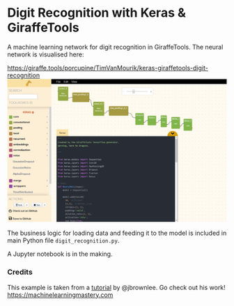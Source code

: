 # Digit Recognition with Keras & GiraffeTools
A machine learning network for digit recognition in GiraffeTools. The neural network is visualised here:

https://giraffe.tools/porcupine/TimVanMourik/keras-giraffetools-digit-recognition
![](./img/neural_net.jpg)

The business logic for loading data and feeding it to the model is included in main Python file `digit_recognition.py`.

A Jupyter notebook is in the making.


### Credits
This example is taken from a [tutorial](https://machinelearningmastery.com/handwritten-digit-recognition-using-convolutional-neural-networks-python-keras) by @jbrownlee.
Go check out his work! https://machinelearningmastery.com
